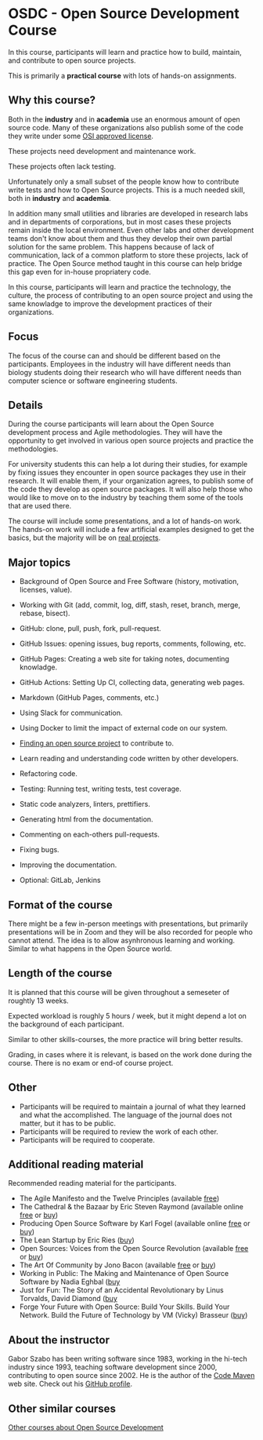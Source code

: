 # OSDC - Open Source Development Course

In this course, participants will learn and practice how to build, maintain, and contribute to open source projects.

This is primarily a **practical course** with lots of hands-on assignments.

## Why this course?

Both in the **industry** and in **academia** use an enormous amount of open source code. Many of these organizations also publish some of the code they write under some [OSI approved license](https://opensource.org/licenses).

These projects need development and maintenance work.

These projects often lack testing.

Unfortunately only a small subset of the people know how to contribute write tests and how to Open Source projects. This is a much needed skill, both in **industry** and **academia**.

In addition many small utilities and libraries are developed in research labs and in departments of corporations, but in most cases these projects remain inside the local environment. Even other labs and other development teams don't know about them and thus they develop their own partial solution for the same problem. This happens because of lack of communication, lack of a common platform to store these projects, lack of practice. The Open Source method taught in this course can help bridge this gap even for in-house propriatery code.

In this course, participants will learn and practice the technology, the culture, the process of contributing to an open source project and using the same knowladge to improve the development practices of their organizations.

## Focus

The focus of the course can and should be different based on the participants. Employees in the industry will have different needs than biology students doing their research who will have different needs than computer science or software engineering students.

## Details

During the course participants will learn about the Open Source development process and Agile methodologies. They will have the opportunity to get involved in various open source projects and practice the methodologies.

For university students this can help a lot during their studies, for example by fixing issues they encounter in open source packages they use in their research. It will enable them, if your organization agrees, to publish some of the code they develop as open source packages. It will also help those who would like to move on to the industry by teaching them some of the tools that are used there.

The course will include some presentations, and a lot of hands-on work. The hands-on work will include a few artificial examples designed to get the basics, but the majority will be on [real projects](/projects).

## Major topics

* Background of Open Source and Free Software (history, motivation, licenses, value).
* Working with Git (add, commit, log, diff, stash, reset, branch, merge, rebase, bisect).
* GitHub: clone, pull, push, fork, pull-request.
* GitHub Issues: opening issues, bug reports, comments, following, etc.
* GitHub Pages: Creating a web site for taking notes, documenting knowladge.
* GitHub Actions: Setting Up CI, collecting data, generating web pages.
* Markdown (GitHub Pages, comments, etc.)
* Using Slack for communication.
* Using Docker to limit the impact of external code on our system.

* [Finding an open source project](/projects) to contribute to.
* Learn reading and understanding code written by other developers.
* Refactoring code.
* Testing: Running test, writing tests, test coverage.
* Static code analyzers, linters, prettifiers.
* Generating html from the documentation.
* Commenting on each-others pull-requests.
* Fixing bugs.
* Improving the documentation.

* Optional: GitLab, Jenkins

## Format of the course

There might be a few in-person meetings with presentations, but primarily presentations will be in Zoom and they will be also recorded for people who cannot attend. The idea is to allow asynhronous learning and working. Similar to what happens in the Open Source world.

## Length of the course

It is planned that this course will be given throughout a semeseter of roughtly 13 weeks.

Expected workload is roughly 5 hours / week, but it might depend a lot on the background of each participant.

Similar to other skills-courses, the more practice will bring better results.

Grading, in cases where it is relevant, is based on the work done during the course. There is no exam or end-of course project.


## Other

* Participants will be required to maintain a journal of what they learned and what the accomplished. The language of the journal does not matter, but it has to be public.
* Participants will be required to review the work of each other.
* Participants will be required to cooperate.

## Additional reading material

Recommended reading material for the participants.

* The Agile Manifesto and the Twelve Principles (available [free](https://agilemanifesto.org/))
* The Cathedral & the Bazaar by Eric Steven Raymond (available online [free](http://www.catb.org/~esr/writings/cathedral-bazaar/cathedral-bazaar/) or [buy](https://www.amazon.com/Cathedral-Bazaar-Musings-Accidental-Revolutionary/dp/0596001088))
* Producing Open Source Software by Karl Fogel (available online [free](https://producingoss.com/) or [buy](https://www.oreilly.com/library/view/producing-open-source/0596007590/))
* The Lean Startup  by Eric Ries ([buy](https://theleanstartup.com/book))
* Open Sources: Voices from the Open Source Revolution (available [free](https://www.oreilly.com/openbook/opensources/book/) or [buy](https://www.amazon.com/Open-Sources-Voices-Source-Revolution-ebook/dp/B0028N4WKG))
* The Art Of Community by Jono Bacon (available [free](https://www.jonobacon.com/books/artofcommunity/) or [buy](https://www.jonobacon.com/books/artofcommunity/))
* Working in Public: The Making and Maintenance of Open Source Software by Nadia Eghbal ([buy](https://www.amazon.com/dp/0578675862/)
* Just for Fun: The Story of an Accidental Revolutionary by Linus Torvalds, David Diamond ([buy](https://www.amazon.com/gp/product/0066620724)
* Forge Your Future with Open Source: Build Your Skills. Build Your Network. Build the Future of Technology by VM (Vicky) Brasseur ([buy](https://www.amazon.com/Forge-Your-Future-Open-Source/dp/1680503014))

## About the instructor

Gabor Szabo has been writing software since 1983, working in the hi-tech industry since 1993, teaching software development since 2000, contributing to open source since 2002.
He is the author of the [Code Maven](https://code-maven.com/) web site. Check out his [GitHub profile](https://github.com/szabgab/).

## Other similar courses

[Other courses about Open Source Development](/courses)

